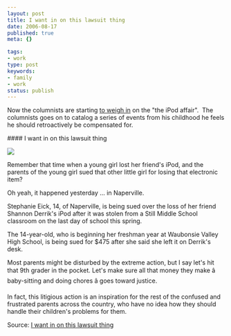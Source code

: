 ```yaml
---
layout: post
title: I want in on this lawsuit thing
date: 2006-08-17
published: true
meta: {}

tags:
- work
type: post
keywords:
- family
- work
status: publish
---
```



Now the columnists are starting [to weigh in](http://www.suburbanchicagonews.com/sunpub/naper/columnists/mitchell/6_5_na18_mikecol_s10817.htm) on the "the iPod affair".  The columnists goes on to catalog a series of events from his childhood he feels he should retroactively be compensated for. 

 <!-- blockquote  --> #### I want in on this lawsuit thing

[![](http://www.suburbanchicagonews.com/images/columnists/mike_mitchell.jpg)](mailto:mmitchell@scn1.com?subject=Web.Column.Response.Mitchell)

Remember that time when a young girl lost her friend's iPod, and the parents of the young girl sued that other little girl for losing that electronic item?



Oh yeah, it happened yesterday ... in Naperville.



Stephanie Eick, 14, of Naperville, is being sued over the loss of her friend Shannon Derrik's iPod after it was stolen from a Still Middle School classroom on the last day of school this spring.



The 14-year-old, who is beginning her freshman year at Waubonsie Valley High School, is being sued for $475 after she said she left it on Derrik's desk.



Most parents might be disturbed by the extreme action, but I say let's hit that 9th grader in the pocket. Let's make sure all that money they make â baby-sitting and doing chores â goes toward justice.



In fact, this litigious action is an inspiration for the rest of the confused and frustrated parents across the country, who have no idea how they should handle their children's problems for them.

<!-- endblockquote  -->

Source: [I want in on this lawsuit thing](http://www.suburbanchicagonews.com/sunpub/naper/columnists/mitchell/6_5_na18_mikecol_s10817.htm)

